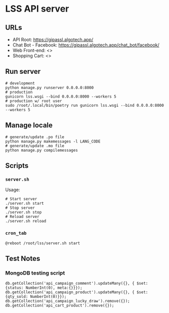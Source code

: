 # LSS API server

## URLs

- API Root: <https://gipassl.algotech.app/>
- Chat Bot - Facebook: <https://gipassl.algotech.app/chat_bot/facebook/>
- Web Front-end: <>
- Shopping Cart: <>

## Run server

```shell
# development
python manage.py runserver 0.0.0.0:8000
# production
gunicorn lss.wsgi --bind 0.0.0.0:8000 --workers 5
# production w/ root user
sudo /root/.local/bin/poetry run gunicorn lss.wsgi --bind 0.0.0.0:8000 --workers 5
```

## Manage locale

```shell
# generate/update .po file
python manage.py makemessages -l LANG_CODE
# generate/update .mo file
python manage.py compilemessages
```

## Scripts

### `server.sh`

Usage:

```shell
# Start server
./server.sh start
# Stop server
./server.sh stop
# Reload server
./server.sh reload
```

### `cron_tab`

```shell
@reboot /root/lss/server.sh start
```

## Test Notes

### MongoDB testing script

```mongodb
db.getCollection('api_campaign_comment').updateMany({}, { $set: {status: NumberInt(0), meta:{}}});
db.getCollection('api_campaign_product').updateMany({}, { $set: {qty_sold: NumberInt(0)}});
db.getCollection('api_campaign_lucky_draw').remove({});
db.getCollection('api_cart_product').remove({});
```
